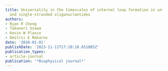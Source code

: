 ```yaml
---
title: Universality in the timescales of internal loop formation in unfolded proteins
  and single-stranded oligonucleotides
authors:
- Ryan R Cheng
- Takanori Uzawa
- Kevin W Plaxco
- Dmitrii E Makarov
date: '2010-01-01'
publishDate: '2023-11-11T17:20:18.651885Z'
publication_types:
- article-journal
publication: '*Biophysical journal*'
---
```

